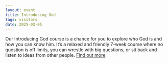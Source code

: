 ```yaml
---
layout: event
title: Introducing God
tags: visitors
date: 2025-03-05
---
```

  
Our Introducing God course is a chance 
for you to explore who God is and how you can know him. It’s a relaxed and 
friendly 7-week course where no question is off limits, you can wrestle with 
big questions, or sit back and listen to ideas from other people. [Find out more](/introducing-god)
